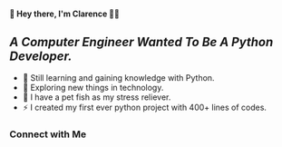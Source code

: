 #### 👋 Hey there, I'm Clarence 👨‍💻
## *A Computer Engineer Wanted To Be A Python Developer.*

- 🌱 Still learning and gaining knowledge with Python.
- 🔎 Exploring new things in technology.
- 🐠 I have a pet fish as my stress reliever.
- ⚡ I created my first ever python project with 400+ lines of codes.

### Connect with Me
